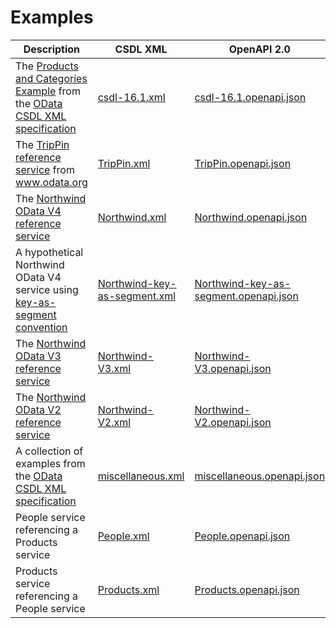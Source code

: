 # Examples

Description | CSDL XML | OpenAPI 2.0 | OpenAPI 3.0.0
------------|----------|-------------|--------------
The [Products and Categories Example](http://docs.oasis-open.org/odata/odata-csdl-xml/v4.01/cs01/odata-csdl-xml-v4.01-cs01.html#sec_ProductsandCategoriesExample) from the [OData CSDL XML specification](http://docs.oasis-open.org/odata/odata-csdl-xml/v4.01/odata-csdl-xml-v4.01.html) | [csdl-16.1.xml](csdl-16.1.xml) | [csdl-16.1.openapi.json](csdl-16.1.openapi.json)  | [csdl-16.1.openapi3.json](csdl-16.1.openapi3.json) 
The [TripPin reference service](http://services.odata.org/TripPinRESTierService/(S(g1oafwlrmrrsxbqyul33p15y))/) from www.odata.org | [TripPin.xml](TripPin.xml) | [TripPin.openapi.json](TripPin.openapi.json)  | [TripPin.openapi3.json](TripPin.openapi3.json)
The [Northwind OData V4 reference service](http://services.odata.org/V4/Northwind/Northwind.svc/) | [Northwind.xml](Northwind.xml) | [Northwind.openapi.json](Northwind.openapi.json) | [Northwind.openapi3.json](Northwind.openapi3.json)
A hypothetical Northwind OData V4 service using [key-as-segment convention](http://docs.oasis-open.org/odata/odata/v4.01/cs01/part2-url-conventions/odata-v4.01-cs01-part2-url-conventions.html#sec_KeyasSegmentConvention) | [Northwind-key-as-segment.xml](Northwind-key-as-segment.xml) | [Northwind-key-as-segment.openapi.json](Northwind-key-as-segment.openapi.json) | [Northwind-key-as-segment.openapi3.json](Northwind-key-as-segment.openapi3.json)
The [Northwind OData V3 reference service](http://services.odata.org/V3/Northwind/Northwind.svc/) | [Northwind-V3.xml](Northwind-V3.xml) | [Northwind-V3.openapi.json](Northwind-V3.openapi.json) | [Northwind-V3.openapi3.json](Northwind-V3.openapi3.json)
The [Northwind OData V2 reference service](http://services.odata.org/V2/Northwind/Northwind.svc/) | [Northwind-V2.xml](Northwind-V2.xml) | [Northwind-V2.openapi.json](Northwind-V2.openapi.json) | [Northwind-V2.openapi3.json](Northwind-V2.openapi3.json)
A collection of examples from the [OData CSDL XML specification](http://docs.oasis-open.org/odata/odata-csdl-xml/v4.01/odata-csdl-xml-v4.01.html) | [miscellaneous.xml](miscellaneous.xml)  | [miscellaneous.openapi.json](miscellaneous.openapi.json)   | [miscellaneous.openapi3.json](miscellaneous.openapi3.json) 
People service referencing a Products service | [People.xml](People.xml) | [People.openapi.json](People.openapi.json)  | [People.openapi3.json](People.openapi3.json)
Products service referencing a People service | [Products.xml](Products.xml) | [Products.openapi.json](Products.openapi.json)  | [Products.openapi3.json](Products.openapi3.json)

<!-- add remaining examples  -->